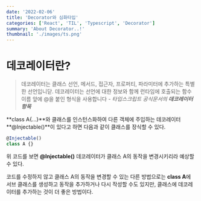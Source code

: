 ```yaml
---
date: '2022-02-06'
title: 'Decorator와 심화타입'
categories: ['React', 'TIL', 'Typescript', 'Decorator']
summary: 'About Decorator..!'
thumbnail: './images/ts.png'
---
```


# 데코레이터란?

> 데코레이터는 클래스 선언, 메서드, 접근자, 프로퍼티, 파라미터에 추가하는 특별한 선언입니닫. 데코레이터는 선언에 대한 정보와 함께 런타임에 호출되는 함수 이름 앞에 @을 붙인 형식을 사용합니다
> _- 타입스크립트 공식문서의 **데코레이터 항목**_

**class A{...}**와 클래스를 인스턴스화하여 다른 객체에 주입하는 데코레이터 **@Injectable()**이 있다고 하면 다음과 같이 클래스를 장식할 수 있다.

```js
@Injectable()
class A {}
```

위 코드를 보면 **@Injectable()** 데코레이터가 클래스 A의 동작을 변경시키리라 예상할 수 있다.

코드를 수정하지 않고 클래스 A의 동작을 변경할 수 있는 다른 방법으로는 **class A**에 서브 클래스를 생성하고 동작을 추가하거나 다시 작성할 수도 있지만, 클래스에 데코레이터를 추가하는 것이 더 좋은 방법이다.
